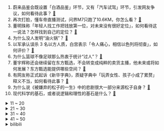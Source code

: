 1. 蔚来品鉴会既设置「白酒品鉴」环节，又有「汽车试驾」环节，引发网友争议，如何看待此事？ [:link:](https://www.zhihu.com/question/634980920)
2. 再次打脸，懂车帝直播测试，问界M7只跑了10.6KM，你怎么看？ [:link:](https://www.zhihu.com/question/634950250)
3. 董明珠称「年轻人找工作把钱放第一位，对未来没有很好定位」，如何看待这一说法？怎样找到自己的定位？ [:link:](https://www.zhihu.com/question/460116131)
4. 为什么没人发明“油火锅”？ [:link:](https://www.zhihu.com/question/634457057)
5. 以军承认误杀 3 名以方人质，白宫表示「令人痛心，相信以色列将彻查」，如何评价？ [:link:](https://www.zhihu.com/question/635167809)
6. 为什么篮球不像足球那么热衷于统计“过人”？ [:link:](https://www.zhihu.com/question/634566270)
7. 董宇辉称还会继续留在东方甄选，不会转变成纯粹的卖货主播，他未来或将如何发展？东方甄选能提供哪些空间？ [:link:](https://www.zhihu.com/question/635234785)
8. 有网友称正式起诉《新华字典》，质疑字典中「玩弄女性、孩子小成了累赘」释义不当，如何看待此事？ [:link:](https://www.zhihu.com/question/635142295)
9. 为什么说《被嫌弃的松子的一生》中的悲剧很大一部分来源松子自身？ [:link:](https://www.zhihu.com/question/534551718)
10. 现代科学的基石，或者说逻辑和理性的基石是什么？ [:link:](https://www.zhihu.com/question/541029773)
<details>
<summary>11 ~ 20</summary>

11. 商汤科技创始人汤晓鸥睡梦中离世，你对他有哪些记忆？他对人工智能发展有哪些贡献？ [:link:](https://www.zhihu.com/question/635189787)
12. 《一念关山》第 27-32 集拍得如何？有哪些值得关注的剧情点？ [:link:](https://www.zhihu.com/question/634691121)
13. 一个人山林徒步时都要关注哪些点？ [:link:](https://www.zhihu.com/question/630771896)
14. 如何评价吕克·贝松执导的电影《狗神》？ [:link:](https://www.zhihu.com/question/634817344)
15. 电影《怒潮》有哪些细思极恐的细节？ [:link:](https://www.zhihu.com/question/635039753)
16. 张译在电影《三大队》中的表现如何？ [:link:](https://www.zhihu.com/question/634814356)
17. 如何把素菜炒好？ [:link:](https://www.zhihu.com/question/292059841)
18. 宝玉奶母李嬷嬷为什么骂老好人袭人，不骂掐尖要强的晴雯？ [:link:](https://www.zhihu.com/question/588826280)
19. 文笔挑战：“闲来轻落子”，你会如何接下一句，诗词，对联，散文，故事，都可以，如何接？ [:link:](https://www.zhihu.com/question/635197753)
20. 作为燃油车主，你对新能源汽车有什么想说的？ [:link:](https://www.zhihu.com/question/633164767)
</details>
<details>
<summary>21 ~ 30</summary>

21. 俞敏洪、董宇辉今晚合体直播，有哪些信息值得关注？能彻底平息本次风波吗？ [:link:](https://www.zhihu.com/question/635225975)
22. 俞敏洪称免去孙东旭 CEO 职务与董宇辉无关，孙东旭还会为公司做贡献，如何看待此事？ [:link:](https://www.zhihu.com/question/635233189)
23. 俞敏洪就直播间拉黑网友致歉，拉黑的网友朋友已被全部解除，如何看待此事？能否平息这场风波？ [:link:](https://www.zhihu.com/question/635192077)
24. 你读过哪些直击灵魂的文字？ [:link:](https://www.zhihu.com/question/623411870)
25. 罗永浩谈「俞敏洪董宇辉合体直播」，称觉得观感很差，又是个昏招，如何看待这番评价？ [:link:](https://www.zhihu.com/question/635250749)
26. 俞敏洪称东方甄选将很快启动一轮大调整，涉及董宇辉等主播薪资，将带来哪些影响？ [:link:](https://www.zhihu.com/question/635252659)
27. 如何评价综艺《我可以 47》第九期？ [:link:](https://www.zhihu.com/question/635195824)
28. 因自动驾驶问题，特斯拉在美召回超 203 万辆汽车，这意味着什么？ [:link:](https://www.zhihu.com/question/634747580)
29. 站立格斗在摔跤面前一点优势都没有吗? [:link:](https://www.zhihu.com/question/629239085)
30. 如何评价综艺《声生不息·家年华》第三期？ [:link:](https://www.zhihu.com/question/635155478)
</details>
<details>
<summary>31 ~ 40</summary>

31. 媒体评「东方甄选、格力等舆论风波」，称网红员工给 CEO 们上了一课，如何看待网红员工与管理层的关系？ [:link:](https://www.zhihu.com/question/635020362)
32. 《三大队》大勇被误杀后，为什么不找一个刑警顶罪，而选择全队认罪？ [:link:](https://www.zhihu.com/question/634216846)
33. 遗憾怎么写最刀人？ [:link:](https://www.zhihu.com/question/625604497)
34. 欣赏艺术是有门槛的，那艺术又该如何服务于大众？ [:link:](https://www.zhihu.com/question/634215270)
35. 你在低谷期学会了什么？ [:link:](https://www.zhihu.com/question/630363339)
36. 推荐几部小孩子可以看的纪录片？ [:link:](https://www.zhihu.com/question/468884754)
37. 如何评价米哈游《崩坏：星穹铁道》匹诺康尼邀请函名单？ [:link:](https://www.zhihu.com/question/635074212)
38. 如何评价 2023 年 12 月英语四六级考试题目？ [:link:](https://www.zhihu.com/question/635155057)
39. 如何评价张家辉、阮经天、王大陆主演的电影《怒潮》？ [:link:](https://www.zhihu.com/question/634820167)
40. 乌克兰入欧盟之门开启，500 亿经济援助被拒，这意味着什么？将对俄乌局势带来哪些影响？ [:link:](https://www.zhihu.com/question/635141287)
</details>
<details>
<summary>41 ~ 50</summary>

41. 中央气象台发布今年首个低温预警，应做好哪些防范措施？今年冬季寒潮天气有何发展趋势？ [:link:](https://www.zhihu.com/question/635147553)
42. 浙江省消保委表示「商家提供预制菜却不告知涉嫌侵犯消费者知情权」，对此，消费者有哪些维权手段？ [:link:](https://www.zhihu.com/question/635034917)
43. 媒体谈年轻人迷上买金，称黄金满足了更多人「既想花钱又想存钱」的心理需求，如何看待此现象？你爱买黄金吗？ [:link:](https://www.zhihu.com/question/634959323)
44. 长五遥六火箭成功发射，哪些信息值得关注？ [:link:](https://www.zhihu.com/question/635091679)
45. 2023年游戏产业年会取消未保分论坛，如何看待这一举措，释放了哪些信号？ [:link:](https://www.zhihu.com/question/635156136)
46. 既然哈利波特是混血，为什么马尔福一开始想和他交朋友？ [:link:](https://www.zhihu.com/question/543412098)
47. 你心中2023年度最佳动画是什么？ [:link:](https://www.zhihu.com/question/632383378)
48. 2023年大家给自己定了什么目标呢? [:link:](https://www.zhihu.com/question/635147154)
49. 2023年，你认为你最好看的一张自拍照是什么？ [:link:](https://www.zhihu.com/question/634201136)
50. 上下班路上，坐地铁出事故算不算工伤？ [:link:](https://www.zhihu.com/question/634881285)
</details><details>
<summary>bilibili</summary>

</details>